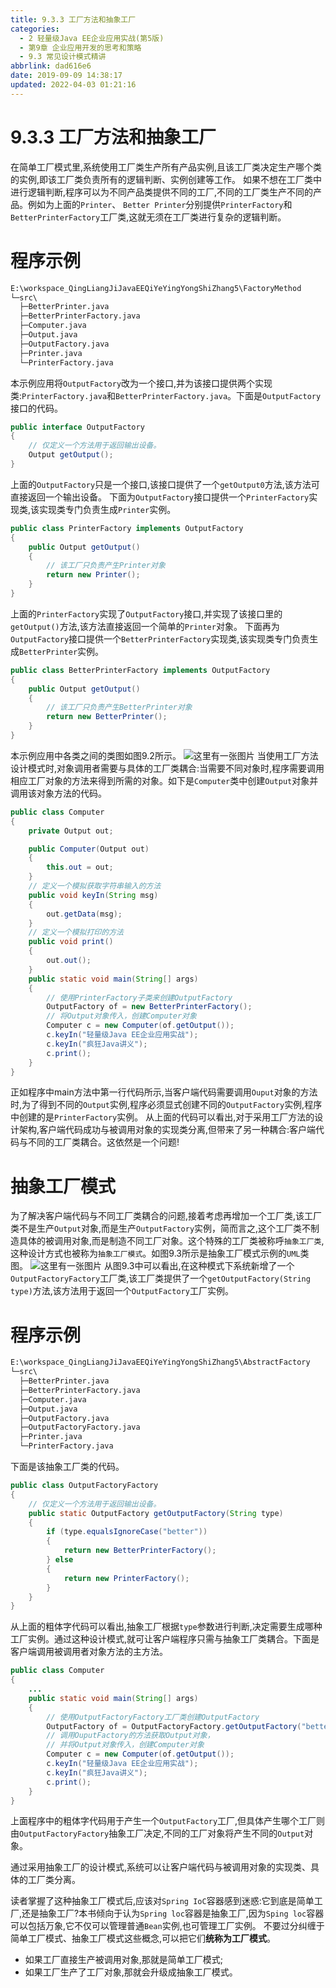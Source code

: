```yaml
---
title: 9.3.3 工厂方法和抽象工厂
categories: 
  - 2 轻量级Java EE企业应用实战(第5版)
  - 第9章 企业应用开发的思考和策略
  - 9.3 常见设计模式精讲
abbrlink: dad616e6
date: 2019-09-09 14:38:17
updated: 2022-04-03 01:21:16
---
```

# 9.3.3 工厂方法和抽象工厂 #
在简单工厂模式里,系统使用工厂类生产所有产品实例,且该工厂类决定生产哪个类的实例,即该工厂类负责所有的逻辑判断、实例创建等工作。
如果不想在工厂类中进行逻辑判断,程序可以为不同产品类提供不同的工厂,不同的工厂类生产不同的产品。例如为上面的`Printer`、 `Better Printer`分别提供`PrinterFactory`和`BetterPrinterFactory`工厂类,这就无须在工厂类进行复杂的逻辑判断。
# 程序示例 #
```cmd
E:\workspace_QingLiangJiJavaEEQiYeYingYongShiZhang5\FactoryMethod
└─src\
  ├─BetterPrinter.java
  ├─BetterPrinterFactory.java
  ├─Computer.java
  ├─Output.java
  ├─OutputFactory.java
  ├─Printer.java
  └─PrinterFactory.java
```
本示例应用将`OutputFactory`改为一个接口,并为该接口提供两个实现类:`PrinterFactory.java`和`BetterPrinterFactory.java`。下面是`OutputFactory`接口的代码。
```java
public interface OutputFactory
{
    // 仅定义一个方法用于返回输出设备。
    Output getOutput();
}
```
上面的`OutputFactory`只是一个接口,该接口提供了一个`getOutput0`方法,该方法可直接返回一个输出设备。
下面为`OutputFactory`接口提供一个`PrinterFactory`实现类,该实现类专门负责生成`Printer`实例。
```java
public class PrinterFactory implements OutputFactory
{
    public Output getOutput()
    {
        // 该工厂只负责产生Printer对象
        return new Printer();
    }
}
```
上面的`PrinterFactory`实现了`OutputFactory`接口,并实现了该接口里的`getOutput()`方法,该方法直接返回一个简单的`Printer`对象。
下面再为`OutputFactory`接口提供一个`BetterPrinterFactory`实现类,该实现类专门负责生成`BetterPrinter`实例。
```java
public class BetterPrinterFactory implements OutputFactory
{
    public Output getOutput()
    {
        // 该工厂只负责产生BetterPrinter对象
        return new BetterPrinter();
    }
}
```
本示例应用中各类之间的类图如图9.2所示。
![这里有一张图片](https://image-1257720033.cos.ap-shanghai.myqcloud.com/blog/readbooknote/QingLiangJiJavaEEQiYeYingYongShiZhan5/ch8/10.png)
当使用工厂方法设计模式时,对象调用者需要与具体的工厂类耦合:当需要不同对象时,程序需要调用相应工厂对象的方法来得到所需的对象。如下是`Computer`类中创建`Output`对象并调用该对象方法的代码。
```java
public class Computer
{
    private Output out;

    public Computer(Output out)
    {
        this.out = out;
    }
    // 定义一个模拟获取字符串输入的方法
    public void keyIn(String msg)
    {
        out.getData(msg);
    }
    // 定义一个模拟打印的方法
    public void print()
    {
        out.out();
    }
    public static void main(String[] args)
    {
        // 使用PrinterFactory子类来创建OutputFactory
        OutputFactory of = new BetterPrinterFactory();
        // 将Output对象传入，创建Computer对象
        Computer c = new Computer(of.getOutput());
        c.keyIn("轻量级Java EE企业应用实战");
        c.keyIn("疯狂Java讲义");
        c.print();
    }
}
```
正如程序中main方法中第一行代码所示,当客户端代码需要调用`Ouput`对象的方法时,为了得到不同的`Output`实例,程序必须显式创建不同的`OutputFactory`实例,程序中创建的是`PrinterFactory`实例。
从上面的代码可以看出,对于采用工厂方法的设计架构,客户端代码成功与被调用对象的实现类分离,但带来了另一种耦合:客户端代码与不同的工厂类耦合。这依然是一个问题!

# 抽象工厂模式 #
为了解决客户端代码与不同工厂类耦合的问题,接着考虑再增加一个工厂类,该工厂类不是生产`Output`对象,而是生产`OutputFactory`实例，简而言之,这个工厂类不制造具体的被调用对象,而是制造不同工厂对象。这个特殊的工厂类被称呼`抽象工厂类`,这种设计方式也被称为`抽象工厂模式`。如图9.3所示是抽象工厂模式示例的`UML`类图。
![这里有一张图片](https://image-1257720033.cos.ap-shanghai.myqcloud.com/blog/readbooknote/QingLiangJiJavaEEQiYeYingYongShiZhan5/ch8/11.png)
从图9.3中可以看出,在这种模式下系统新增了一个`OutputFactoryFactory`工厂类,该工厂类提供了一个`getOutputFactory(String type)`方法,该方法用于返回一个`OutputFactory`工厂实例。
# 程序示例 #
```cmd
E:\workspace_QingLiangJiJavaEEQiYeYingYongShiZhang5\AbstractFactory
└─src\
  ├─BetterPrinter.java
  ├─BetterPrinterFactory.java
  ├─Computer.java
  ├─Output.java
  ├─OutputFactory.java
  ├─OutputFactoryFactory.java
  ├─Printer.java
  └─PrinterFactory.java
```
下面是该抽象工厂类的代码。
```java
public class OutputFactoryFactory
{
    // 仅定义一个方法用于返回输出设备。
    public static OutputFactory getOutputFactory(String type)
    {
        if (type.equalsIgnoreCase("better"))
        {
            return new BetterPrinterFactory();
        } else
        {
            return new PrinterFactory();
        }
    }
}
```
从上面的粗体字代码可以看出,抽象工厂根据`type`参数进行判断,决定需要生成哪种工厂实例。通过这种设计模式,就可让客户端程序只需与抽象工厂类耦合。下面是客户端调用被调用者对象方法的主方法。
```java
public class Computer
{
    ...
    public static void main(String[] args)
    {
        // 使用OutputFactoryFactory工厂类创建OutputFactory
        OutputFactory of = OutputFactoryFactory.getOutputFactory("better");
        // 调用OuputFactory的方法获取Output对象，
        // 并将Output对象传入，创建Computer对象
        Computer c = new Computer(of.getOutput());
        c.keyIn("轻量级Java EE企业应用实战");
        c.keyIn("疯狂Java讲义");
        c.print();
    }
}
```
上面程序中的粗体字代码用于产生一个`OutputFactory`工厂,但具体产生哪个工厂则由`OutputFactoryFactory`抽象工厂决定,不同的工厂对象将产生不同的`Output`对象。

通过采用抽象工厂的设计模式,系统可以让客户端代码与被调用对象的实现类、具体的工厂类分离。

读者掌握了这种抽象工厂模式后,应该对`Spring IoC`容器感到迷惑:它到底是简单工厂,还是抽象工厂?本书倾向于认为`Spring loc`容器是抽象工厂,因为`Sping loc`容器可以包括万象,它不仅可以管理普通`Bean`实例,也可管理工厂实例。
不要过分纠缠于简单工厂模式、抽象工厂模式这些概念,可以把它们**统称为工厂模式**。
- 如果工厂直接生产被调用对象,那就是简单工厂模式;
- 如果工厂生产了工厂对象,那就会升级成抽象工厂模式。



